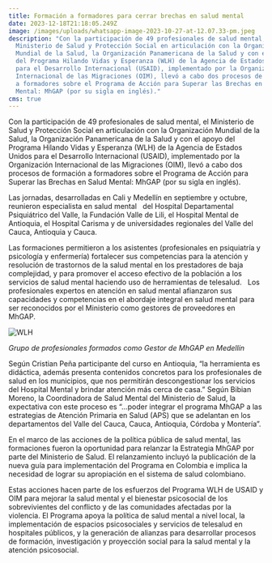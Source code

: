 ```yaml
---
title: Formación a formadores para cerrar brechas en salud mental
date: 2023-12-18T21:18:05.249Z
image: /images/uploads/whatsapp-image-2023-10-27-at-12.07.33-pm.jpeg
description: "Con la participación de 49 profesionales de salud mental, el
  Ministerio de Salud y Protección Social en articulación con la Organización
  Mundial de la Salud, la Organización Panamericana de la Salud y con el apoyo
  del Programa Hilando Vidas y Esperanza (WLH) de la Agencia de Estados Unidos
  para el Desarrollo Internacional (USAID), implementado por la Organización
  Internacional de las Migraciones (OIM), llevó a cabo dos procesos de formación
  a formadores sobre el Programa de Acción para Superar las Brechas en Salud
  Mental: MhGAP (por su sigla en inglés)."
cms: true
---
```

Con la participación de 49 profesionales de salud mental, el Ministerio de Salud y Protección Social en articulación con la Organización Mundial de la Salud, la Organización Panamericana de la Salud y con el apoyo del Programa Hilando Vidas y Esperanza (WLH) de la Agencia de Estados Unidos para el Desarrollo Internacional (USAID), implementado por la Organización Internacional de las Migraciones (OIM), llevó a cabo dos procesos de formación a formadores sobre el Programa de Acción para Superar las Brechas en Salud Mental: MhGAP (por su sigla en inglés).

Las jornadas, desarrolladas en Cali y Medellín en septiembre y octubre, reunieron especialista en salud mental   del Hospital Departamental Psiquiátrico del Valle, la Fundación Valle de Lili, el Hospital Mental de Antioquia, el Hospital Carisma y de universidades regionales del Valle del Cauca, Antioquia y Cauca.

Las formaciones permitieron a los asistentes (profesionales en psiquiatría y psicología y enfermería) fortalecer sus competencias para la atención y resolución de trastornos de la salud mental en los prestadores de baja complejidad, y para promover el acceso efectivo de la población a los servicios de salud mental haciendo uso de herramientas de telesalud.   Los profesionales expertos en atención en salud mental afianzaron sus capacidades y competencias en el abordaje integral en salud mental para ser reconocidos por el Ministerio como gestores de proveedores en MhGAP.

![WLH](https://colombia.iom.int/sites/g/files/tmzbdl1011/files/images/Notas/img_6825banner.png)

*Grupo de profesionales formados como Gestor de MhGAP en Medellín*

Según Cristian Peña participante del curso en Antioquia, “la herramienta es didáctica, además presenta contenidos concretos para los profesionales de salud en los municipios, que nos permitirán descongestionar los servicios del Hospital Mental y brindar atención más cerca de casa.” Según Bibian Moreno, la Coordinadora de Salud Mental del Ministerio de Salud, la expectativa con este proceso es “…poder integrar el programa MhGAP a las estrategias de Atención Primaria en Salud (APS) que se adelantan en los departamentos del Valle del Cauca, Cauca, Antioquia, Córdoba y Montería”.

En el marco de las acciones de la política pública de salud mental, las formaciones fueron la oportunidad para relanzar la Estrategia MhGAP por parte del Ministerio de Salud. El relanzamiento incluyó la publicación de la nueva guía para implementación del Programa en Colombia e implica la necesidad de lograr su apropiación en el sistema de salud colombiano.

Estas acciones hacen parte de los esfuerzos del Programa WLH de USAID y OIM para mejorar la salud mental y el bienestar psicosocial de los sobrevivientes del conflicto y de las comunidades afectadas por la violencia. El Programa apoya la política de salud mental a nivel local, la implementación de espacios psicosociales y servicios de telesalud en hospitales públicos, y la generación de alianzas para desarrollar procesos de formación, investigación y proyección social para la salud mental y la atención psicosocial.